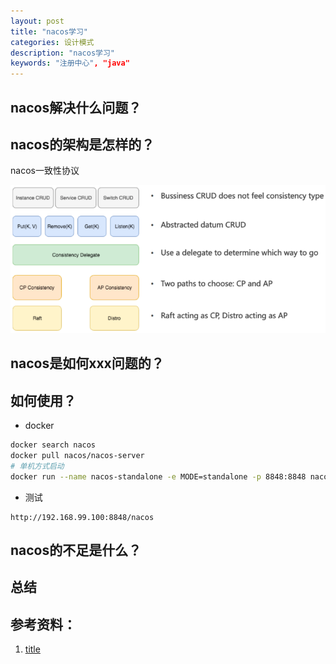```yaml
---
layout: post
title: "nacos学习"
categories: 设计模式
description: "nacos学习"
keywords: "注册中心", "java"
---
```


## nacos解决什么问题？

## nacos的架构是怎样的？



nacos一致性协议

![nacos-consistency-protocol](../images/posts/nacos/nacos-consistency-protocol.png)




## nacos是如何xxx问题的？


## 如何使用？

- docker
```sh
docker search nacos
docker pull nacos/nacos-server
# 单机方式启动
docker run --name nacos-standalone -e MODE=standalone -p 8848:8848 nacos/nacos-server:latest
```
- 测试
```
http://192.168.99.100:8848/nacos
```

## nacos的不足是什么？


## 总结



## 参考资料：
1. [title](link)
